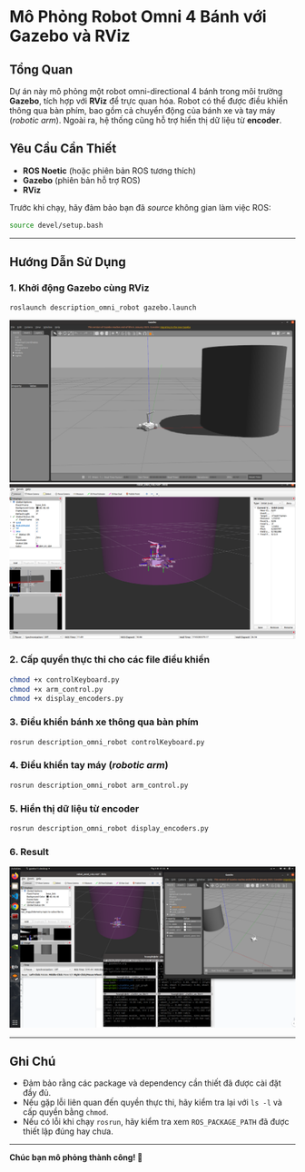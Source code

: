 # Mô Phỏng Robot Omni 4 Bánh với Gazebo và RViz

## Tổng Quan
Dự án này mô phỏng một robot omni-directional 4 bánh trong môi trường **Gazebo**, tích hợp với **RViz** để trực quan hóa. Robot có thể được điều khiển thông qua bàn phím, bao gồm cả chuyển động của bánh xe và tay máy (*robotic arm*). Ngoài ra, hệ thống cũng hỗ trợ hiển thị dữ liệu từ **encoder**.

## Yêu Cầu Cần Thiết
- **ROS Noetic** (hoặc phiên bản ROS tương thích)
- **Gazebo** (phiên bản hỗ trợ ROS)
- **RViz**

Trước khi chạy, hãy đảm bảo bạn đã *source* không gian làm việc ROS:

```bash
source devel/setup.bash
```

---

## Hướng Dẫn Sử Dụng
### 1. Khởi động Gazebo cùng RViz
```bash
roslaunch description_omni_robot gazebo.launch
```
![Gazebo with robot](image/gazebo.png)
![Gazebo with robot](image/rviz.png)

### 2. Cấp quyền thực thi cho các file điều khiển
```bash
chmod +x controlKeyboard.py
chmod +x arm_control.py
chmod +x display_encoders.py
```

### 3. Điều khiển bánh xe thông qua bàn phím
```bash
rosrun description_omni_robot controlKeyboard.py
```

### 4. Điều khiển tay máy (*robotic arm*)
```bash
rosrun description_omni_robot arm_control.py
```

### 5. Hiển thị dữ liệu từ encoder
```bash
rosrun description_omni_robot display_encoders.py
```
### 6. Result
![Gazebo with robot](image/run.png)

---

## Ghi Chú
- Đảm bảo rằng các package và dependency cần thiết đã được cài đặt đầy đủ.
- Nếu gặp lỗi liên quan đến quyền thực thi, hãy kiểm tra lại với `ls -l` và cấp quyền bằng `chmod`.
- Nếu có lỗi khi chạy `rosrun`, hãy kiểm tra xem `ROS_PACKAGE_PATH` đã được thiết lập đúng hay chưa.

---
**Chúc bạn mô phỏng thành công! 🚀**

